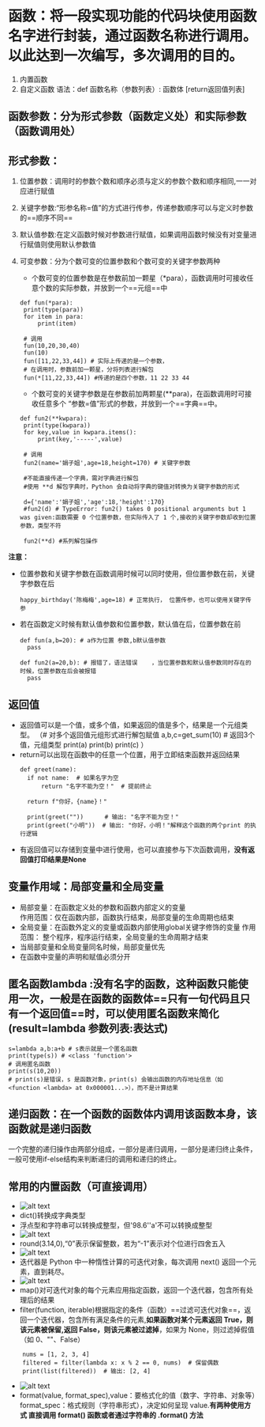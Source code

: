 # 函数：将一段实现功能的代码块使用函数名字进行封装，通过函数名称进行调用。以此达到一次编写，多次调用的目的。
1. 内置函数
2. 自定义函数
   语法：def 函数名称（参数列表）:
    函数体
     [return返回值列表]
## 函数参数：分为形式参数（函数定义处）和实际参数（函数调用处）
## 形式参数：
1. 位置参数：调用时的参数个数和顺序必须与定义的参数个数和顺序相同,一一对应进行赋值

2. 关键字参数:“形参名称=值”的方式进行传参，传递参数顺序可以与定义时参数的==顺序不同==

3. 默认值参数:在定义函数时候对参数进行赋值，如果调用函数时候没有对变量进行赋值则使用默认参数值
4. 可变参数：分为个数可变的位置参数和个数可变的关键字参数两种
   - 个数可变的位置参数是在参数前加一颗星（*para），函数调用时可接收任意个数的实际参数，并放到一个==元组==中
   ```
   def fun(*para):
    print(type(para))
    for item in para:
        print(item)

    # 调用
    fun(10,20,30,40)
    fun(10)
    fun([11,22,33,44]) # 实际上传递的是一个参数，
    # 在调用时，参数前加一颗星，分将列表进行解包
    fun(*[11,22,33,44]) #传递的是四个参数，11 22 33 44
   ```
   - 个数可变的关键字参数是在参数前加两颗星(**para)，在函数调用时可接收任意多个 “参数=值”形式的参数，并放到一个==字典==中。
   ```
   def fun2(**kwpara):
    print(type(kwpara))
    for key,value in kwpara.items():
        print(key,'-----',value)

    # 调用
    fun2(name='娟子姐',age=18,height=170) # 关键字参数

    #不能直接传递一个字典，需对字典进行解包
    #使用 **d 解包字典时，Python 会​​自动将字典的键值对转换为关键字参数的形式​​

    d={'name':'娟子姐','age':18,'height':170}
    #fun2(d) # TypeError: fun2() takes 0 positional arguments but 1 was given:函数需要 0 个位置参数，但实际传入了 1 个,接收的关键字参数却收到位置参数，类型不符

    fun2(**d) #系列解包操作
    ```
**注意：**
- 位置参数和关键字参数在函数调用时候可以同时使用，但位置参数在前，关键字参数在后
  ```
  happy_birthday('陈梅梅',age=18) # 正常执行， 位置传参，也可以使用关键字传参
  ```
- 若在函数定义时候有默认值参数和位置参数，默认值在后，位置参数在前
  ```
  def fun(a,b=20): # a作为位置 参数,b默认值参数
    pass

  def fun2(a=20,b): # 报错了，语法错误    ，当位置参数和默认值参数同时存在的时候，位置参数在后会被报错
    pass
  ```
## 返回值
- 返回值可以是一个值，或多个值，如果返回的值是多个，结果是一个元组类型。
  （# 对多个返回值元组形式进行解包赋值
    a,b,c=get_sum(10) # 返回3个值，元组类型
    print(a)
    print(b)
    print(c)
    ）
- return可以出现在函数中的任意一个位置，用于​​立即结束函数​​并返回结果
  ```
  def greet(name):
    if not name:  # 如果名字为空
        return "名字不能为空！"  # 提前终止
    
    return f"你好，{name}！"

    print(greet(""))      # 输出: "名字不能为空！"
    print(greet("小明"))  # 输出: "你好，小明！"解释这个函数的两个print 的执行逻辑
    ```
- 有返回值可以存储到变量中进行使用，也可以直接参与下次函数调用，**没有返回值打印结果是None**
## 变量作用域：局部变量和全局变量
- 局部变量：在函数定义处的参数和函数内部定义的变量   
  作用范围：仅在函数内部，函数执行结束，局部变量的生命周期也结束
- 全局变量：在函数外定义的变量或函数内部使用global关键字修饰的变量
  作用范围： 整个程序，程序运行结束，全局变量的生命周期才结束
- 当局部变量和全局变量同名时候，局部变量优先
- 在函数中变量的声明和赋值必须分开
## 匿名函数lambda :没有名字的函数，这种函数只能使用一次，一般是在函数的函数体==只有一句代码且只有一个返回值==时，可以使用匿名函数来简化(result=lambda 参数列表:表达式)
```
s=lambda a,b:a+b # s表示就是一个匿名函数
print(type(s)) # <class 'function'>
# 调用匿名函数
print(s(10,20))
# print(s)是错误，​​s 是函数对象，print(s) 会输出函数的内存地址信息（如 <function <lambda> at 0x000001...>），而不是计算结果
```
## 递归函数：在一个函数的函数体内调用该函数本身，该函数就是递归函数
一个完整的递归操作由两部分组成，一部分是递归调用，一部分是递归终止条件，一般可使用if-else结构来判断递归的调用和递归的终止。
## 常用的内置函数（可直接调用）
- ![alt text](image.png)
- dict()转换成字典类型
- 浮点型和字符串可以转换成整型，但'98.6''a'不可以转换成整型
- ![alt text](image-1.png)
- round(3.14,0),“0”表示保留整数，若为“-1”表示对个位进行四舍五入
- ![alt text](image-2.png)
- 迭代器是 Python 中一种​​惰性计算​​的可迭代对象，每次调用 next() 返回一个元素，直到耗尽。
- ![alt text](image-4.png)
- map()对可迭代对象的每个元素应用指定函数，返回一个​​迭代器​​，包含所有处理后的结果
- filter(function, iterable)根据指定的条件（函数）==过滤可迭代对象==，返回一个​​迭代器​​，包含所有满足条件的元素,**如果函数对某个元素返回 True，则该元素被保留,返回 False，则该元素被过滤掉**，如果为 None，则过滤掉假值（如 0、""、False）
```
    nums = [1, 2, 3, 4]
    filtered = filter(lambda x: x % 2 == 0, nums)  # 保留偶数
    print(list(filtered))  # 输出: [2, 4]
```
  
- ![alt text](image-3.png)
- format(value, format_spec),value​​：要格式化的值（数字、字符串、对象等）format_spec​​：格式规则（字符串形式），决定如何呈现 value.**有两种使用方式 直接调用 format() 函数​或者通过字符串的 .format() 方法**